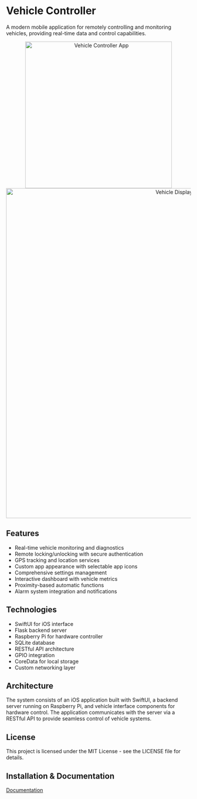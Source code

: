 # Vehicle Controller

A modern mobile application for remotely controlling and monitoring vehicles, providing real-time data and control capabilities.

<div align="center">
  <img src="https://aidenwood.me/imgs/app.png" alt="Vehicle Controller App" width="400"/>
  <img src="https://aidenwood.me/imgs/lilscreen.png" alt="Vehicle Display" width="900"/>
</div>

## Features

- Real-time vehicle monitoring and diagnostics
- Remote locking/unlocking with secure authentication
- GPS tracking and location services
- Custom app appearance with selectable app icons
- Comprehensive settings management
- Interactive dashboard with vehicle metrics
- Proximity-based automatic functions
- Alarm system integration and notifications

## Technologies

- SwiftUI for iOS interface
- Flask backend server
- Raspberry Pi for hardware controller
- SQLite database
- RESTful API architecture
- GPIO integration
- CoreData for local storage
- Custom networking layer

## Architecture

The system consists of an iOS application built with SwiftUI, a backend server running on Raspberry Pi, and vehicle interface components for hardware control. The application communicates with the server via a RESTful API to provide seamless control of vehicle systems.

## License

This project is licensed under the MIT License - see the LICENSE file for details.

## Installation & Documentation

<a href="https://aidenwood.me/documentation.html">Documentation</a>


